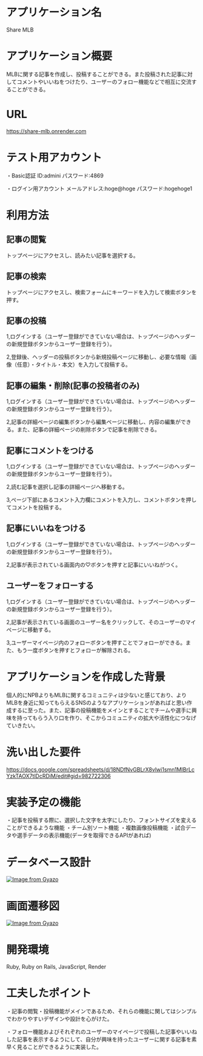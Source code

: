# アプリケーション名
Share MLB

# アプリケーション概要
MLBに関する記事を作成し、投稿することができる。また投稿された記事に対してコメントやいいねをつけたり、ユーザーのフォロー機能などで相互に交流することができる。

# URL
https://share-mlb.onrender.com

# テスト用アカウント
・Basic認証
ID:admini
パスワード:4869

・ログイン用アカウント
メールアドレス:hoge@hoge
パスワード:hogehoge1

# 利用方法
## 記事の閲覧
トップページにアクセスし、読みたい記事を選択する。

## 記事の検索
トップページにアクセスし、検索フォームにキーワードを入力して検索ボタンを押す。

## 記事の投稿
1,ログインする（ユーザー登録ができていない場合は、トップページのヘッダーの新規登録ボタンからユーザー登録を行う）。

2,登録後、ヘッダーの投稿ボタンから新規投稿ページに移動し、必要な情報（画像（任意）・タイトル・本文）を入力して投稿する。

## 記事の編集・削除(記事の投稿者のみ)
1,ログインする（ユーザー登録ができていない場合は、トップページのヘッダーの新規登録ボタンからユーザー登録を行う）。

2,記事の詳細ページの編集ボタンから編集ページに移動し、内容の編集ができる。また、記事の詳細ページの削除ボタンで記事を削除できる。

## 記事にコメントをつける
1,ログインする（ユーザー登録ができていない場合は、トップページのヘッダーの新規登録ボタンからユーザー登録を行う）。

2,読む記事を選択し記事の詳細ページへ移動する。

3,ページ下部にあるコメント入力欄にコメントを入力し、コメントボタンを押してコメントを投稿する。

## 記事にいいねをつける
1,ログインする（ユーザー登録ができていない場合は、トップページのヘッダーの新規登録ボタンからユーザー登録を行う）。

2,記事が表示されている画面内の♡ボタンを押すと記事にいいねがつく。

## ユーザーをフォローする
1,ログインする（ユーザー登録ができていない場合は、トップページのヘッダーの新規登録ボタンからユーザー登録を行う）。

2,記事が表示されている画面のユーザー名をクリックして、そのユーザーのマイページに移動する。

3,ユーザーマイページ内のフォローボタンを押すことでフォローができる。また、もう一度ボタンを押すとフォローが解除される。

# アプリケーションを作成した背景
個人的にNPBよりもMLBに関するコミュニティは少ないと感じており、よりMLBを身近に知ってもらえるSNSのようなアプリケーションがあればと思い作成するに至った。また、記事の投稿機能をメインとすることでチームや選手に興味を持ってもらう入り口を作り、そこからコミュニティの拡大や活性化につなげていきたい。

# 洗い出した要件
https://docs.google.com/spreadsheets/d/18NDfNvGBLrX8vlwi1smn1MIBrLcYzkTAOX7tlDcRDiM/edit#gid=982722306

# 実装予定の機能
・記事を投稿する際に、選択した文字を太字にしたり、フォントサイズを変えることができるような機能
・チーム別ソート機能
・複数画像投稿機能
・試合データや選手データの表示機能(データを取得できるAPIがあれば)

# データベース設計
[![Image from Gyazo](https://i.gyazo.com/5f09b2dc97afe6ade7ab42b8a68738e1.png)](https://gyazo.com/5f09b2dc97afe6ade7ab42b8a68738e1)

# 画面遷移図
[![Image from Gyazo](https://i.gyazo.com/50085226df47689b6fc35e84cf4b2bdd.png)](https://gyazo.com/50085226df47689b6fc35e84cf4b2bdd)

# 開発環境
Ruby, Ruby on Rails, JavaScript, Render

# 工夫したポイント
・記事の閲覧・投稿機能がメインであるため、それらの機能に関してはシンプルでわかりやすいデザインや設計を心がけた。

・フォロー機能およびそれぞれのユーザーのマイページで投稿した記事やいいねした記事を表示するようにして、自分が興味を持ったユーザーに関する記事を素早く見ることができるように実装した。